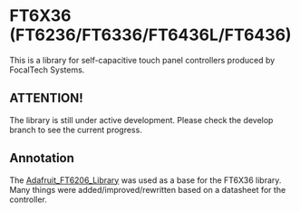 # FT6X36 (FT6236/FT6336/FT6436L/FT6436)
This is a library for self-capacitive touch panel controllers produced by FocalTech Systems.

## ATTENTION!
The library is still under active development. Please check the develop branch to see the current progress.

## Annotation
The [Adafruit_FT6206_Library](https://github.com/adafruit/Adafruit_FT6206_Library) was used as a base for the FT6X36 library. Many things were added/improved/rewritten based on a datasheet for the controller.
